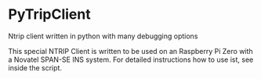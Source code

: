 # PyTripClient
Ntrip client written in python with many debugging options

This special NTRIP Client is written to be used on an Raspberry Pi Zero with a Novatel SPAN-SE INS system.
For detailed instructions how to use ist, see inside the script.
